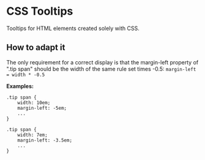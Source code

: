 # CSS Tooltips

Tooltips for HTML elements created solely with CSS.

## How to adapt it

The only requirement for a correct display is that the margin-left property of ".tip span" should be the width of the same rule set times -0.5: 
    `margin-left = width * -0.5`

**Examples:**

```
.tip span {
    width: 10em;
    margin-left: -5em;
    ...
}
```

```
.tip span {
    width: 7em;
    margin-left: -3.5em;
    ...
}
```

